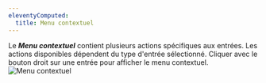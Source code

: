 ```yaml
---
eleventyComputed:
  title: Menu contextuel
---
```

Le ***Menu contextuel*** contient plusieurs actions spécifiques aux entrées. Les actions disponibles dépendent du type d'entrée sélectionné. Cliquer avec le bouton droit sur une entrée pour afficher le menu contextuel.
![Menu contextuel](https://cdnweb.devolutions.net/docs/fr/rdm/windows/clip10042.png)
